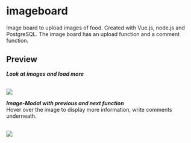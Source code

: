 # imageboard
Image board to upload images of food. Created with Vue.js, node.js and PostgreSQL. The image board has an upload function and a comment function. 


## Preview

**_Look at images and load more_**

<br/>
<img src="../master/public/load-images.gif">
<br/>

**_Image-Modal with previous and next function_**
<br/>
Hover over the image to display more information, write comments underneath.

<br/>
<img src="../master/public/previous-next-gif.gif">
